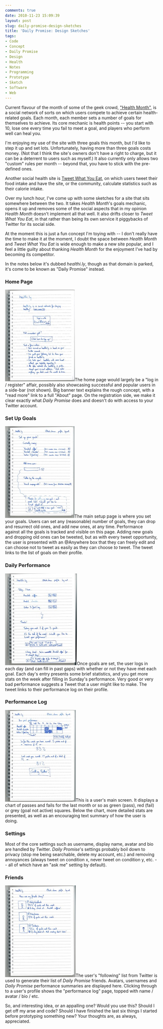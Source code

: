 ```yaml
---
comments: true
date: 2010-11-23 15:09:39
layout: post
slug: daily-promise-design-sketches
title: 'Daily Promise: Design Sketches'
tags:
- Code
- Concept
- Daily Promise
- Design
- Health
- Notes
- Programming
- Prototype
- Sketch
- Software
- Web
---
```


Current flavour of the month of some of the geek crowd, ["Health Month"](http://www.healthmonth.com), is a social network of sorts on which users compete to achieve certain health-related goals.  Each month, each member sets a number of goals for themselves to achieve.  Its core mechanic is health points -- you start with 10, lose one every time you fail to meet a goal, and players who perform well can heal you.

I'm enjoying my use of the site with three goals this month, but I'd like to step it up and set lots.  Unfortunately, having more than three goals costs money.  (Not that I think the site's owners don't have a right to charge, but it can be a deterrent to users such as myself.)  It also currently only allows two "custom" rules per month -- beyond that, you have to stick with the pre-defined ones.

Another social health site is [Tweet What You Eat](http://www.tweetwhatyoueat.com), on which users tweet their food intake and have the site, or the community, calculate statistics such as their calorie intake.

Over my lunch hour, I've come up with some sketches for a site that sits somewhere between the two.  It takes _Health Month_'s goals mechanic, opens it up and removes some of the social aspects that in my opinion _Health Month_ doesn't implement all that well.  It also drifts closer to _Tweet What You Eat_, in that rather than being its own service it piggybacks of Twitter for its social side.

At the moment this is just a fun concept I'm toying with -- I don't really have the time to make it at the moment, I doubt the space between _Health Month_ and _Tweet What You Eat_ is wide enough to make a new site popular, and I feel a little guilty about thanking _Health Month_ for the enjoyment I've had by becoming its competitor.

In the notes below it's dubbed _healthi.ly_, though as that domain is parked, it's come to be known as "Daily Promise" instead.

### Home Page

[![Daily Promise Home Page](/img/blog/2010/11/healthily-front-229x300.jpg)](/img/blog/2010/11/healthily-front.jpg)The home page would largely be a "log in / register" affair, possibly also showcasing successful and popular users in a side-bar (not shown).  Big banner text explains the rough concept, with a "read more" link to a full "About" page.  On the registration side, we make it clear exactly what _Daily Promise_ does and doesn't do with access to your Twitter account.

### Set Up Goals

[![Daily Promise Goals Page](/img/blog/2010/11/healthily-setup-228x300.jpg)](/img/blog/2010/11/healthily-setup.jpg)The main setup page is where you set your goals.  Users can set any (reasonable) number of goals, they can drop and resurrect old ones, and add new ones, at any time.  Performance against all the goals is tracked and visible on this page.  Adding new goals and dropping old ones can be tweeted, but as with every tweet opportunity, the user is presented with an @Anywhere box that they can freely edit and can choose not to tweet as easily as they can choose _to_ tweet.  The tweet links to the list of goals on their profile.

### Daily Performance

[![Daily Promise Daily Performance Page](/img/blog/2010/11/healthily-daily-236x300.jpg)](/img/blog/2010/11/healthily-daily.jpg)Once goals are set, the user logs in each day (and can fill in past gaps) with whether or not they have met each goal.  Each day's entry presents some brief statistics, and you get more stats on the week after filling in Sunday's performance.  Very good or very bad performance suggests a Tweet that a user might like to make.  The tweet links to their performance log on their profile.

### Performance Log

[![Daily Promise Performance Log](/img/blog/2010/11/healthily-log-232x300.jpg)](/img/blog/2010/11/healthily-log.jpg)This is a user's main screen.  It displays a chart of passes and fails for the last month or so as green (pass), red (fail) or grey (goal not active) squares.  Below the chart, more detailed stats are presented, as well as an encouraging text summary of how the user is doing.

### Settings

Most of the core settings such as username, display name, avatar and bio are handled by Twitter.  _Daily Promise_'s settings probably boil down to privacy (stop me being searchable, delete my account, etc.) and removing annoyances (always tweet on condition x, never tweet on condition y, etc. -- all of which have an "ask me" setting by default).

### Friends

[![Daily Promise Friends Page](/img/blog/2010/11/healthily-friends-232x300.jpg)](/img/blog/2010/11/healthily-friends.jpg)The user's "following" list from Twitter is used to generate their list of _Daily Promise_ friends.  Avatars, usernames and _Daily Promise_ performance summaries are displayed here.  Clicking through to a user's profile shows the "performance log" page, topped with name / avatar / bio / etc.

  

So, and interesting idea, or an appalling one?  Would you use this?  Should I get off my arse and code?  Should I have finished the last six things I started before prototyping something new?  Your thoughts are, as always, appreciated.
